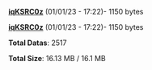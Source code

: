 [**iqKSRC0z**](/data/iqKSRC0z.txt) (01/01/23 - 17:22)- 1150 bytes

[**iqKSRC0z**](/data/iqKSRC0z.txt) (01/01/23 - 17:22)- 1150 bytes

**Total Datas**: 2517

**Total Size**: 16.13 MB / 16.1 MB